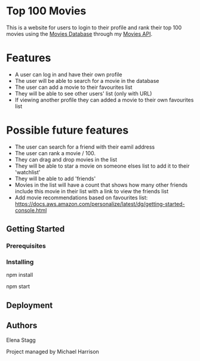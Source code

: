 # Top 100 Movies

This is a website for users to login to their profile and rank their top 100 movies using the [Movies Database](https://www.themoviedb.org/) through my [Movies API](https://github.com/elenastagg/movies-api).

# Features

- A user can log in and have their own profile
- The user will be able to search for a movie in the database
- The user can add a movie to their favourites list
- They will be able to see other users' list (only with URL)
- If viewing another profile they can added a movie to their own favourites list 

# Possible future features

- The user can search for a friend with their eamil address 
- The user can rank a movie / 100.
- They can drag and drop movies in the list
- They will be able to star a movie on someone elses list to add it to their 'watchlist'
- They will be able to add 'friends'
- Movies in the list will have a count that shows how many other friends include this movie in their list with a link to view the friends list
- Add movie recommendations based on favourites list: https://docs.aws.amazon.com/personalize/latest/dg/getting-started-console.html

## Getting Started

### Prerequisites

### Installing

npm install

npm start

## Deployment

## Authors

Elena Stagg

Project managed by Michael Harrison
